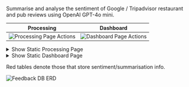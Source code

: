 Summarise and analyse the sentiment of Google / Tripadvisor restaurant and pub reviews using OpenAI GPT-4o mini.

Processing             |  Dashboard
:-------------------------:|:-------------------------:
![Processing Page Actions](assets/ProcessingPageActionsCrop.gif) |  ![Dashboard Page Actions](assets/DashboardPageActionsCrop.gif)

<details>
  <summary>Show Static Processing Page</summary>
  <img src="assets/ProcessingPage.png" alt="Processing Page"/>
</details>

<details>
  <summary>Show Static Dashboard Page</summary>
  <img src="assets/DashboardPage.png" alt="Dashboard Page" />
  <img src="assets/DashboardPageLightMode.png" alt="Dashboard Page Light Mode" />
</details>

Red tables denote those that store sentiment/summarisation info.

![Feedback DB ERD](https://github.com/user-attachments/assets/3e68a82a-91f1-4b1f-9c42-60e3b308b621)
